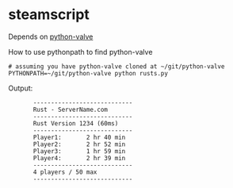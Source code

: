 # steamscript
Depends on [python-valve](https://github.com/Holiverh/python-valve)

How to use pythonpath to find python-valve
```
# assuming you have python-valve cloned at ~/git/python-valve
PYTHONPATH=~/git/python-valve python rusts.py
```
Output:
```
       ----------------------------
       Rust - ServerName.com
       ----------------------------
       Rust Version 1234 (60ms)
       ----------------------------
       Player1:       2 hr 40 min
       Player2:       2 hr 52 min
       Player3:       1 hr 59 min
       Player4:       2 hr 39 min
       ----------------------------
       4 players / 50 max
       ----------------------------
```
